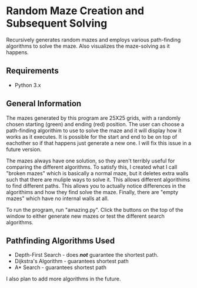 <h1>Random Maze Creation and Subsequent Solving</h1>
Recursively generates random mazes and employs various path-finding algorithms to solve the maze. Also visualizes the maze-solving as it happens.

<h2>Requirements</h2>
 
 - Python 3.x
 
<h2>General Information</h2>

The mazes generated by this program are 25X25 grids, with a randomly chosen starting (green) and ending (red) position. The user can choose a path-finding algorithim to use to solve the maze and it will display how it works as it executes. It is possible for the start and end to be on top of eachother so if that happens just generate a new one. I will fix this issue in a future version.


The mazes always have one solution, so they aren't terribly useful for comparing the different algorithms. To satisfy this, I created what I call "broken mazes" which is basically a normal maze, but it deletes extra walls such that there are muliple ways to solve it. This allows different algorithims to find different paths. This allows you to actually notice differences in the algorithims and how they find solve the maze. Finally, there are "empty mazes" which have no internal walls at all.

To run the program, run "amazing.py". Click the buttons on the top of the window to either generate new mazes or test the different search algorithms.

 
 <h2>Pathfinding Algorithms Used</h2>
 
 - Depth-First Search - does <b><i>not</i></b> guarantee the shortest path.
 - Dijkstra's Algorithm - guarantees shortest path
 - A* Search - guarantees shortest path

I also plan to add more algorithms in the future.
